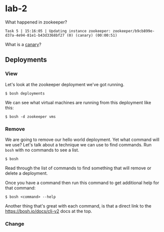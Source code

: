 # lab-2

What happened in zookeeper?

```
Task 5 | 15:16:05 | Updating instance zookeeper: zookeeper/b9cb899e-d37a-4e94-81e1-b43d3368bf27 (0) (canary) (00:00:51)
```

What is a [canary][canary]?

## Deployments


### View

Let's look at the zookeeper deployment we've got running.

```
$ bosh deployments
```

We can see what virtual machines are running from this deployment like this:

```
$ bosh -d zookeeper vms
```

### Remove

We are going to remove our hello world deployment.  Yet what command will we use?  Let's talk about a technique we can use to find commands.
Run `bosh` with no commands to see a list.

```
$ bosh
```

Read through the list of commands to find something that will remove or delete a deployment.

Once you have a command then run this command to get additional help for that command:

```
$ bosh <command> --help
```

Another thing that's great with each command, is that a direct link to
the https://bosh.io/docs/cli-v2 docs at the top.

### Change

[//]: # (Links)

[canary]: https://bosh.io/docs/terminology.html#canary
